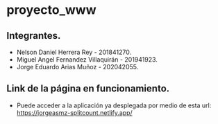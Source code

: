 # proyecto_www
## Integrantes.
- Nelson Daniel Herrera Rey          - 201841270.
- Miguel Angel Fernandez Villaquirán - 201941923.
- Jorge Eduardo Arias Muñoz          - 202042055.

## Link de la página en funcionamiento.
- Puede acceder a la aplicación ya desplegada por medio de esta url: https://jorgeasmz-splitcount.netlify.app/
